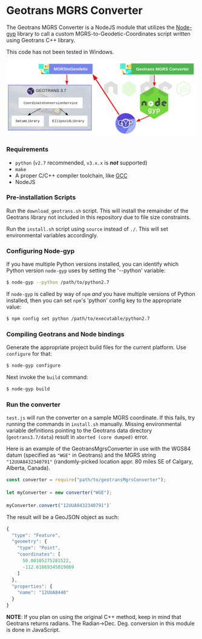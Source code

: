 Geotrans MGRS Converter
=======================

The Geotrans MGRS Converter is a NodeJS module that utilizes the [Node-gyp](https://github.com/nodejs/node-gyp) library to call a custom MGRS-to-Geodetic-Coordinates script written using Geotrans C++ library.

This code has not been tested in Windows.

![Diagram](diagram.png "Diagram")

### Requirements
   * `python` (`v2.7` recommended, `v3.x.x` is __*not*__ supported)
   * `make`
   * A proper C/C++ compiler toolchain, like [GCC](https://gcc.gnu.org)
   * NodeJS
   
### Pre-installation Scripts

Run the `download_geotrans.sh` script. This will install the remainder of the Geotrans library not included in this repository due to file size constraints.

Run the `install.sh` script using `source` instead of `./`. This will set environmental variables accordingly.

### Configuring Node-gyp

If you have multiple Python versions installed, you can identify which Python
version `node-gyp` uses by setting the '--python' variable:

``` bash
$ node-gyp --python /path/to/python2.7
```

If `node-gyp` is called by way of `npm` *and* you have multiple versions of
Python installed, then you can set `npm`'s 'python' config key to the appropriate
value:

``` bash
$ npm config set python /path/to/executable/python2.7
```

### Compiling Geotrans and Node bindings

Generate the appropriate project build files for the current
platform. Use `configure` for that:

``` bash
$ node-gyp configure
```
Next invoke the `build` command:

``` bash
$ node-gyp build
```
### Run the converter

`test.js` will run the converter on a sample MGRS coordinate. If this fails, try running the commands in `install.sh` manually. Missing environmental variable definitions pointing to the Geotrans data directory (`geotrans3.7/data`) result in `aborted (core dumped)` error.  

Here is an example of the GeotransMgrsConverter in use with the WGS84 datum (specified as `"WGE"` in Geotrans) and the MGRS string `"12UUA8432340791"` (randomly-picked location appr. 80 miles SE of Calgary, Alberta, Canada).

```javascript
const converter = require("path/to/geotransMgrsConverter");

let myConverter = new converter("WGE");

myConverter.convert("12UUA8432340791")`

```

The result will be a GeoJSON object as such:
```javascript
{
  "type": "Feature",
  "geometry": {
    "type": "Point",
    "coordinates": [
      50.00105275281522,
      -112.61869345019069
    ]
  },
  "properties": {
    "name": "12UUA8440"
  }
}
```
  
**NOTE**: If you plan on using the original C++ method, keep in mind that Geotrans returns radians. The Radian->Dec. Deg. conversion in this module is done in JavaScript.
